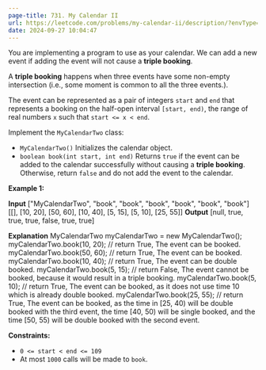 ```yaml
---
page-title: 731. My Calendar II
url: https://leetcode.com/problems/my-calendar-ii/description/?envType=daily-question&envId=2024-09-27
date: 2024-09-27 10:04:47
---
```

You are implementing a program to use as your calendar. We can add a new event if adding the event will not cause a **triple booking**.

A **triple booking** happens when three events have some non-empty intersection (i.e., some moment is common to all the three events.).

The event can be represented as a pair of integers `start` and `end` that represents a booking on the half-open interval `[start, end)`, the range of real numbers `x` such that `start <= x < end`.

Implement the `MyCalendarTwo` class:

-   `MyCalendarTwo()` Initializes the calendar object.
-   `boolean book(int start, int end)` Returns `true` if the event can be added to the calendar successfully without causing a **triple booking**. Otherwise, return `false` and do not add the event to the calendar.

**Example 1:**

**Input**
\["MyCalendarTwo", "book", "book", "book", "book", "book", "book"\]
\[\[\], \[10, 20\], \[50, 60\], \[10, 40\], \[5, 15\], \[5, 10\], \[25, 55\]\]
**Output**
\[null, true, true, true, false, true, true\]

**Explanation**
MyCalendarTwo myCalendarTwo = new MyCalendarTwo();
myCalendarTwo.book(10, 20); // return True, The event can be booked. 
myCalendarTwo.book(50, 60); // return True, The event can be booked. 
myCalendarTwo.book(10, 40); // return True, The event can be double booked. 
myCalendarTwo.book(5, 15);  // return False, The event cannot be booked, because it would result in a triple booking.
myCalendarTwo.book(5, 10); // return True, The event can be booked, as it does not use time 10 which is already double booked.
myCalendarTwo.book(25, 55); // return True, The event can be booked, as the time in \[25, 40) will be double booked with the third event, the time \[40, 50) will be single booked, and the time \[50, 55) will be double booked with the second event.

**Constraints:**

-   `0 <= start < end <= 109`
-   At most `1000` calls will be made to `book`.